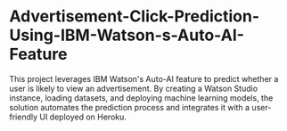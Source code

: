 # Advertisement-Click-Prediction-Using-IBM-Watson-s-Auto-AI-Feature
This project leverages IBM Watson's Auto-AI feature to predict whether a user is likely to view an advertisement. By creating a Watson Studio instance, loading datasets, and deploying machine learning models, the solution automates the prediction process and integrates it with a user-friendly UI deployed on Heroku.
